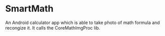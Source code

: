 # SmartMath
An Android calculator app which is able to take photo of math formula and recongize it. It calls the CoreMathImgProc lib.
